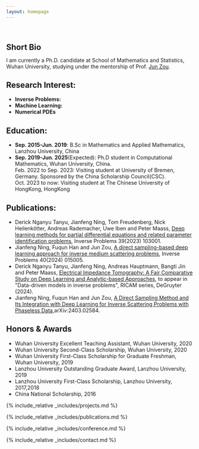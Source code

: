```yaml
---
layout: homepage
---
```


<h1 id="about-me"></h1>

<h2 style="margin: 60px 0px 10px;">Short Bio</h2>

I am currently a Ph.D. candidate at School of Mathematics and Statistics, Wuhan University, studying under the mentorship of Prof. [Jun Zou](https://www.math.cuhk.edu.hk/~zou/).

## Research Interest:

- **Inverse Problems:** 
- **Machine Learning:** 
- **Numerical PDEs**

## Education:

- **Sep. 2015-Jun. 2019**: B.Sc in Mathematics and Applied Mathematics, Lanzhou University, China
- **Sep. 2019-Jun. 2025**(Expected): Ph.D student in Computational Mathematics, Wuhan University, China. <br>
  Feb. 2022 to Sep. 2023: Visiting student at University of Bremen, Germany. Sponsored by the China Scholarship Council(CSC).<br>
  Oct. 2023 to now: Visiting student at The Chinese University of HongKong, HongKong

## Publications:

- Derick Nganyu Tanyu, Jianfeng Ning, Tom Freudenberg, Nick Heilenkötter, Andreas Rademacher, Uwe Iben and Peter Maass, [Deep learning methods for partial differential equations and related parameter identification problems](https://iopscience.iop.org/article/10.1088/1361-6420/ace9d4), Inverse Problems 39(2023) 103001.
- Jianfeng Ning, Fuqun Han and Jun Zou, [A direct sampling-based deep learning approach for inverse medium scattering problems](https://iopscience.iop.org/article/10.1088/1361-6420/ad0dba/meta), Inverse Problems 40(2024) 015005.
- Derick Nganyu Tanyu, Jianfeng Ning, Andreas Hauptmann, Bangti Jin and Peter Maass, [Electrical Impedance Tomography: A Fair Comparative Study on Deep Learning and Analytic-based Approaches](https://arxiv.org/abs/2310.18636), to appear in "Data-driven models in inverse problems", RICAM series, DeGruyter (2024).
- Jianfeng Ning, Fuqun Han and Jun Zou, [A Direct Sampling Method and Its Integration with Deep Learning for Inverse Scattering Problems with Phaseless Data](https://arxiv.org/abs/2403.02584),arXiv:2403.02584.

## Honors & Awards

- Wuhan University Excellent Teaching Assistant, Wuhan University, 2020
- Wuhan University Second-Class Scholarship, Wuhan University, 2020
- Wuhan University First-Class Scholarship for Graduate Freshman, Wuhan University, 2019
- Lanzhou University Outstanding Graduate Award, Lanzhou University, 2019
- Lanzhou University First-Class Scholarship, Lanzhou University, 2017,2018
- China National Scholarship, 2016



{% include_relative _includes/projects.md %}

{% include_relative _includes/publications.md %}

{% include_relative _includes/conference.md %}

{% include_relative _includes/contact.md %}
